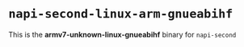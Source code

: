 # `napi-second-linux-arm-gnueabihf`

This is the **armv7-unknown-linux-gnueabihf** binary for `napi-second`
